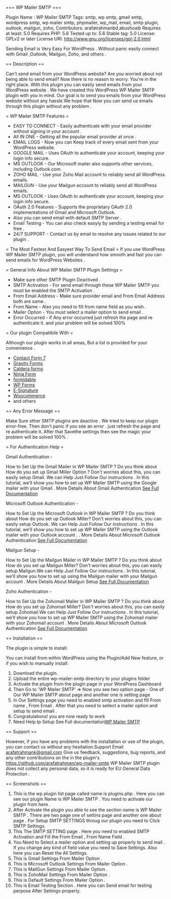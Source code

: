 === WP Mailer SMTP ===

Plugin Name : WP Mailer SMTP
Tags: smtp, wp smtp, gmail smtp, wordpress smtp, wp mailer smtp, phpmailer, wp_mail, email, smtp plugin, outlook, mailgun, zoho,
Contributors: arafatrahmanbd,abushoaib
Requires at least: 5.0
Requires PHP: 5.6
Tested up to: 5.6
Stable tag: 5.0
License: GPLv2 or later
License URI: http://www.gnu.org/licenses/gpl-2.0.html

Sending Email is Very Easy For WordPress . Without panic easily connect with Gmail ,Outlook, Mailgun, Zoho, and others .


== Description ==

Can't send email from your WordPress website? Are you worried about not being able to send email? Now there is no reason to worry. You're in the right place. With this plugin you can easily send emails from your WordPress website .
We have created this WordPress WP Mailer SMTP plugin with you in mind. Our goal is to send you emails from your WordPress website without any hassle.We hope that Now you can send us emails through this plugin without any problem .

= WP Mailer SMTP Features =

* EASY TO CONNECT - Easily authenticate with your email provider without signing in your account .
* All IN ONE - Getting all the popular email provider at once .
* EMAIL LOGS - Now you can Keep track of every email sent from your WordPress website.
* GOOGLE MAIL - Uses OAuth to authenticate your account, keeping your login info secure.
* MS OUTLOOK - Our Microsoft mailer also supports other services, including Outlook.com.
* ZOHO MAIL - Use your Zoho Mail account to reliably send all WordPress emails.
* MAILGUN - Use your Mailgun account to reliably send all WordPress emails.
* MS OUTLOOK - Uses OAuth to authenticate your account, keeping your login info secure.
* OAuth 2.0 Features - Supports the proprietary OAuth 2.0 implementations of Gmail and Microsoft Outlook.
* Also you can send email with default SMTP Server .
* Email Testing - You can also check easyly by sending a testing email for free .  
* 24/7 SUPPORT - Contact us by email to resolve any issues related to our plugin .

= The Most Fastest And Easyest Way To Send Email =
If you use WordPress WP Mailer SMTP plugin, you will understand how smooth and fast you can send emails for WordPress Websites .

= General Info About WP Mailer SMTP Plugin Settings =

* Make sure other SMTP Plugin Deactived .
* SMTP Activation - For send email through these WP Mailer SMTP you must be enabled the SMTP Activation .
* From Email Address - Make sure provider email and From Email Address both are same .  
* From Name - Also you need to fill from name field as you wish .
* Mailer Option - You must select a mailer option to send email . 
* Error Occurred -  if Any error occurred just refresh the page and re authenticate it. and your problem will be solved 100%


= Our plugin Compatibile With =

Although our plugin works in all areas, But a list is provided for your convenience .

* [Contact Form 7](https://wordpress.org/plugins/contact-form-7/)
* [Gravity Forms](https://wordpress.org/plugins/gravity-forms-custom-post-types/)
* [Caldera forms](https://wordpress.org/plugins/caldera-forms/)
* [Ninja Form](https://wordpress.org/plugins/ninja-forms/)
* [formidable](https://wordpress.org/plugins/formidable/)
* [WP Forms](https://wordpress.org/plugins/wpforms-lite/)
* [E-Signature](https://www.approveme.com/)
* [Woocommerce](https://wordpress.org/plugins/woocommerce/)
* and others

== Any Error Message ==

Make Sure other SMTP plugins are deactive . We tried to keep our plugin error-free. Then don't panic if you see an error . just refresh the page and re authenticate it. After that Savethe settings then see the magic your problem will be solved 100% .

= For Authentication Help =

Gmail Authentication - 

How to Set Up the Gmail Mailer in WP Mailer SMTP ?
Do you think about How do you set up Gmail Miller Option ? Don't worries about this, you can easily setup Gmail. We can Help Just Follow 
Our instructions . In this tutorial, we’ll show you how to set up WP Mailer SMTP using the Google mailer with your Gmail . 
More Details About Gmail Authentication [See Full Documentation](https://riyadly.com/gmail-wp-mailer-smtp-documentation-for-wordpress/)

Microsoft Outlook Authentication - 

How to Set Up the Microsoft Outlook in WP Mailer SMTP ?
Do you think about How do you set up Outlook Miller? Don't worries about this, you can easily setup Outlook. We can Help Just Follow Our instructions . In this tutorial, we’ll show you how to set up WP Mailer SMTP using the Outlook mailer with your Outlook account . . 
More Details About Microsoft Outlook Authentication [See Full Documentation](https://riyadly.com/microsoft-wp-mailer-smtp-documentation-for-wordpress/) 

Mailgun Setup - 

How to Set Up the Mailgun Mailer in WP Mailer SMTP ?
Do you think about How do you set up Mailgun Miller? Don't worries about this, you can easily setup Mailgun.We can Help Just Follow Our instructions . In this tutorial, we’ll show you how to set up  using the Mailgun mailer with your Mailgun account .
More Details About Mailgun Setup [See Full Documentation](https://riyadly.com/mailgun-wp-mailer-smtp-documentation-for-wordpress/) 

Zoho Authentication - 

How to Set Up the Zohomail Mailer in WP Mailer SMTP ?
Do you think about How do you set up Zohomail Miller? Don't worries about this, you can easily setup Zohomail.We can Help Just Follow Our instructions . In this tutorial, we’ll show you how to set up WP Mailer SMTP using the Zohomail mailer with your Zohomail account .
More Details About Microsoft Outlook Authentication [See Full Documentation](https://riyadly.com/zoho-mailer-smtp-documentation-for-wordpress/) 



== Installation ==

The plugin is simple to install:

You can install from within WordPress using the Plugin/Add New feature, or if you wish to manually install:

1. Download the plugin.
2. Upload the entire wp-mailer-smtp directory to your plugins folder
3. Activate the plugin from the plugin page in your WordPress Dashboard
4. Then Go to 'WP Mailer SMTP' => Now you see two option page - One of Our WP Mailer SMTP about page and another one is setting page
5. In Our Settings page you need to enabled smtp activation and fill From name , From Email . After that you need to sellect a mailer option and setup to send email .
5. Congratulations! you are now ready to work
6. Need Help tp Setup See Full documentation[WP Mailer SMTP](https://riyadly.com/wp-mailer-smtp-documentation-for-wordpress/) 


== Support ==

However, if you have any problems with the installation or use of the plugin, you can contact us without any hesitation.Support Email arafatrahmank@gmail.com Give us feedback, suggestions, bug reports, and any other contributions on the in the plugin's https://github.com/arafatrahman/wp-mailer-smtp WP Mailer SMTP plugin does not collect any personal data, so it is ready for EU General Data Protection .

== Screenshots ==
1. This is the wp plugin list page called name is plugins.php . Here you can see our plugin Name is WP Mailer SMTP . You need to activate our plugin from here .
2. After Activate the plugin you able to see the section name is WP Mailer SMTP . There are two page one of settins page and another one about page . For Setup SMTP SETTINGS throug our plugin you need to Click SMTP Settings.
3. This The SMTP SETTING page . Here you need to enabled SMTP Activation and Fill the From Email , From Name Field .
4. You Need to Select a mailer option and setting up properly to send mail . If you change any kind of field value you need to Save Settings. Also here you can Reset the All Settings.
5. This is Gmail Settings From Mailer Option .
6. This is Microsoft Outlook Settings From Mailer Option .
7. This is MailGun Settings From Mailer Option .
8. This is ZohoMail Settings From Mailer Option .
9. This is Default Settings From Mailer Option .
10. This is Email Testing Section . Here you can Send email for testing perpose After Settings properly. 





